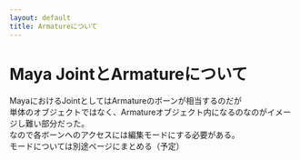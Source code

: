 ```yaml
---
layout: default
title: Armatureについて
---
```


# Maya JointとArmatureについて


MayaにおけるJointとしてはArmatureのボーンが相当するのだが  
単体のオブジェクトではなく、Armatureオブジェクト内になるのなのがイメージし難い部分だった。  
なので各ボーンへのアクセスには編集モードにする必要がある。  
モードについては別途ページにまとめる（予定）  
